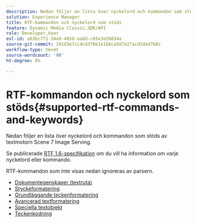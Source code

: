 ```yaml
---
description: Nedan följer en lista över nyckelord och kommandon som stöds av textmotorn Scene 7 Image Serving.
solution: Experience Manager
title: RTF-kommandon och nyckelord som stöds
feature: Dynamic Media Classic,SDK/API
role: Developer,User
exl-id: a63bc7f1-34a9-485d-aadd-c65e3e26034a
source-git-commit: 191d3e7cc4cd370e1e1b6ca5d7e27acd3ded7b6c
workflow-type: tm+mt
source-wordcount: '90'
ht-degree: 0%

---
```


# RTF-kommandon och nyckelord som stöds{#supported-rtf-commands-and-keywords}

Nedan följer en lista över nyckelord och kommandon som stöds av textmotorn Scene 7 Image Serving.

Se publicerade [RTF 1.6-specifikation](https://msdn.microsoft.com/en-us/library/aa140277%28v=office.10%29.aspx) om du vill ha information om varje nyckelord eller kommando.

RTF-kommandon som inte visas nedan ignoreras av parsern.

* [Dokumentegenskaper (textruta)](r-document-text-box-properties.md)
* [Styckeformatering](r-paragraph-formatting.md)
* [Grundläggande teckenformatering](r-basic-character-formatting.md)
* [Avancerad textformatering](r-advanced-text-formatting.md)
* [Speciella textobjekt](r-special-text-entities.md)
* [Teckenkodning](r-is-http-character-encoding.md)
